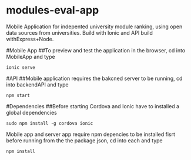 # modules-eval-app
Mobile Application for indepented university module ranking, using open data sources from universities. Build with Ionic and API build withExpress+Node.

#Mobile App
##To preview and test the application in the browser, cd into MobileApp and type

`ionic serve`

#API
##Mobile application requires the bakcned server to be running, cd into backendAPI and type

`npm start`

#Dependencies
##Before starting Cordova and Ionic have to installed a global dependencies

`sudo npm install -g cordova ionic`

Mobile app and server app require npm depencies to be installed fisrt before running from the the package.json, cd into each and type

`npm install`
